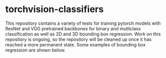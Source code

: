 # torchvision-classifiers
This repository contains a variety of tests for training pytorch models with ResNet and VGG pretrained backbones for binary and mutliclass classification as well as 2D and 3D bounding box regression. Work on this repository is ongoing, so the repository will be cleaned up once it has reached a more permanent state. Some examples of bounding box regression are shown below.
